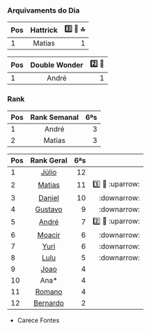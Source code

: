 ### Arquivaments do Dia
|Pos| Hattrick|:three: :tophat: :top:|  
|:--|:--------:     |---:| 
| 1 | Matias| 1  |

|Pos| Double Wonder|:two: :gun:|  
|:--|:--------:     |---:| 
| 1 | André| 1  |

### Rank
|Pos| Rank Semanal |6ªs |  
|:--|:--------:    |---:| 
| 1 | André| 3 |
| 2 | Matias| 3 |

|Pos| Rank Geral      |6ªs    |  |
|:--|:--------: |---:| ---:|
| 1 | [Júlio](https://www.linkedin.com/in/juliolpiva/)                              | 12 ||
| 2 | [Matias](https://www.linkedin.com/in/deandreamatias/)                         | 11 |:three: :basketball: :uparrow:|
| 3 | [Daniel](https://www.linkedin.com/in/mrdanielfsch/)                           | 10 |:downarrow:|
| 4 | [Gustavo](https://www.linkedin.com/in/gustavo-deitos-bernardini-370264145/)   | 9 |:downarrow:|
| 5 | [André](https://github.com/Milack27)                                          | 7 |:two: :basketball: :uparrow: | 
| 6 | [Moacir](https://www.linkedin.com/in/moacirosa/)                              | 6 |:downarrow:|
| 7 | [Yuri](https://www.linkedin.com/in/yuri-juppa-3285bb124/)                     | 6 |:downarrow:|
| 8 | [Lulu](https://www.linkedin.com/in/luis-felipe-90666758)                      | 5 |:downarrow:|
| 9| [Joao](https://www.linkedin.com/in/jo%C3%A3o-pedro-dos-reis-8923b0a9/)        | 4 ||
| 10 | Ana*                                                                          | 4 ||
| 11| [Romano](https://www.linkedin.com/in/romanosw/)                               | 4 ||  
| 12| [Bernardo](https://www.linkedin.com/in/bhpmurta/)                             | 2 |||
 * Carece Fontes
